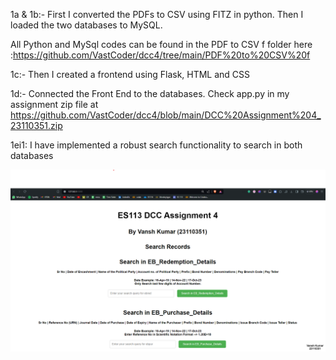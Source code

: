 1a & 1b:-
First I converted the PDFs to CSV using FITZ in python. 
Then I loaded the two databases to MySQL. 

All Python and MySql codes can be found in the PDF to CSV f folder here :https://github.com/VastCoder/dcc4/tree/main/PDF%20to%20CSV%20f


1c:-
Then I created a frontend using Flask, HTML and CSS

1d:-
Connected the Front End to the databases. Check app.py in my assignment zip file at https://github.com/VastCoder/dcc4/blob/main/DCC%20Assignment%204_23110351.zip

1ei1: I have implemented a robust search functionality to search in both databases

![github-small](https://raw.githubusercontent.com/VastCoder/dcc4/main/Screenshots/Screenshot%202024-04-24%20000857.png)


